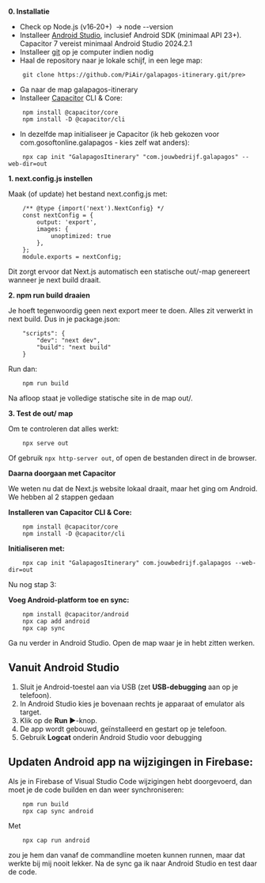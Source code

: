 **0. Installatie**

* Check op Node.js (v16‑20+)  -> node --version
* Installeer [Android Studio](https://developer.android.com/studio), inclusief Android SDK (minimaal API 23+). Capacitor 7 vereist minimaal Android Studio 2024.2.1
* Installeer [git](https://git-scm.com/downloads/win) op je computer indien nodig
* Haal de repository naar je lokale schijf, in een lege map:
```  
    git clone https://github.com/PiAir/galapagos-itinerary.git/pre>
```  
* Ga naar de map galapagos-itinerary
* Installeer [Capacitor](https://capacitorjs.com/) CLI & Core:
```  
    npm install @capacitor/core
    npm install -D @capacitor/cli
```  
* In dezelfde map initialiseer je Capacitor (ik heb gekozen voor com.gosoftonline.galapagos - kies zelf wat anders):
```
    npx cap init "GalapagosItinerary" "com.jouwbedrijf.galapagos" --web-dir=out
```
**1. next.config.js instellen**

Maak (of update) het bestand next.config.js met:
```
    /** @type {import('next').NextConfig} */
	const nextConfig = {
		output: 'export',
		images: {
	        unoptimized: true
	    },
    };
	module.exports = nextConfig;
```
Dit zorgt ervoor dat Next.js automatisch een statische out/-map genereert wanneer je next build draait.

**2. npm run build draaien**

Je hoeft tegenwoordig geen next export meer te doen. Alles zit verwerkt in next build. Dus in je package.json:
```
    "scripts": {
        "dev": "next dev",
        "build": "next build"
    }
```
Run dan:
```
    npm run build
```
Na afloop staat je volledige statische site in de map out/.

**3. Test de out/ map**

Om te controleren dat alles werkt:
```
    npx serve out
```
Of gebruik `npx http-server out`, of open de bestanden direct in de browser.

**Daarna doorgaan met Capacitor**

We weten nu dat de Next.js website lokaal draait, maar het ging om Android. We hebben al 2 stappen gedaan

**Installeren van Capacitor CLI & Core:**
```
    npm install @capacitor/core
    npm install -D @capacitor/cli
```
**Initialiseren met:**
```
    npx cap init "GalapagosItinerary" com.jouwbedrijf.galapagos --web-dir=out
```
Nu nog stap 3:

**Voeg Android-platform toe en sync:**
```
    npm install @capacitor/android
    npx cap add android
    npx cap sync
```
Ga nu verder in Android Studio. Open de map waar je in hebt zitten werken.

## Vanuit Android Studio

1.  Sluit je Android-toestel aan via USB (zet **USB-debugging** aan op je telefoon).
2.  In Android Studio kies je bovenaan rechts je apparaat of emulator als target.
3.  Klik op de **Run ▶️**-knop.
4.  De app wordt gebouwd, geïnstalleerd en gestart op je telefoon.
5.  Gebruik **Logcat** onderin Android Studio voor debugging


## Updaten Android app na wijzigingen in Firebase:

Als je in Firebase of Visual Studio Code wijzigingen hebt doorgevoerd, dan moet je de code builden en dan weer synchroniseren:
```
    npm run build
    npx cap sync android
```
Met 
```
    npx cap run android
```
zou je hem dan vanaf de commandline moeten kunnen runnen, maar dat werkte bij mij nooit lekker. Na de sync ga ik naar Android Studio en test daar de code.
